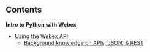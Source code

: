 ## Contents


**Intro to Python with Webex**

- [Using the Webex API](webex/api.md)
	- [Background knowledge on APIs, JSON, & REST](webex/index.md)